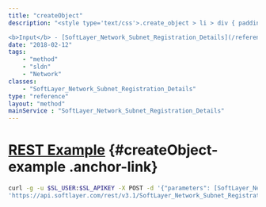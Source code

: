 ```yaml
---
title: "createObject"
description: "<style type='text/css'>.create_object > li > div { padding-top: .5em; padding-bottom: .5em}</style> This method will create a new SoftLayer_Network_Subnet_Registration_Details object. 

<b>Input</b> - [SoftLayer_Network_Subnet_Registration_Details](/reference/datatypes/SoftLayer_Network_Subnet_Registration_Details) <ul class='create_object'> <li><code>detailId</code> <div> The numeric ID of the [SoftLayer_Account_Regional_Registry_Detail](/reference/datatypes/SoftLayer_Account_Regional_Registry_Detail) object to relate. </div> <ul> <li><b>Required</b></li> <li><b>Type</b> - integer</li> </ul> </li> <li><code>registrationId</code> <div> The numeric ID of the [SoftLayer_Network_Subnet_Registration](/reference/datatypes/SoftLayer_Network_Subnet_Registration) object to relate. </div> <ul> <li><b>Required</b></li> <li><b>Type</b> - integer</li> </ul> </li> </ul> "
date: "2018-02-12"
tags:
    - "method"
    - "sldn"
    - "Network"
classes:
    - "SoftLayer_Network_Subnet_Registration_Details"
type: "reference"
layout: "method"
mainService : "SoftLayer_Network_Subnet_Registration_Details"
---
```


# [REST Example](#createObject-example) <a href="/article/rest/"><i class="fas fa-question"></i></a> {#createObject-example .anchor-link} 
```bash
curl -g -u $SL_USER:$SL_APIKEY -X POST -d '{"parameters": [SoftLayer_Network_Subnet_Registration_Details]}' \
'https://api.softlayer.com/rest/v3.1/SoftLayer_Network_Subnet_Registration_Details/createObject'
```
